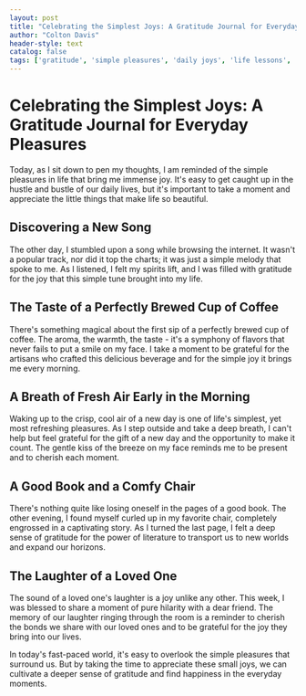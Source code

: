 ```yaml
---
layout: post
title: "Celebrating the Simplest Joys: A Gratitude Journal for Everyday Pleasures"
author: "Colton Davis"
header-style: text
catalog: false
tags: ['gratitude', 'simple pleasures', 'daily joys', 'life lessons', 'appreciation']
---
```


# Celebrating the Simplest Joys: A Gratitude Journal for Everyday Pleasures

Today, as I sit down to pen my thoughts, I am reminded of the simple pleasures in life that bring me immense joy. It's easy to get caught up in the hustle and bustle of our daily lives, but it's important to take a moment and appreciate the little things that make life so beautiful.

## Discovering a New Song
The other day, I stumbled upon a song while browsing the internet. It wasn't a popular track, nor did it top the charts; it was just a simple melody that spoke to me. As I listened, I felt my spirits lift, and I was filled with gratitude for the joy that this simple tune brought into my life.

## The Taste of a Perfectly Brewed Cup of Coffee
There's something magical about the first sip of a perfectly brewed cup of coffee. The aroma, the warmth, the taste - it's a symphony of flavors that never fails to put a smile on my face. I take a moment to be grateful for the artisans who crafted this delicious beverage and for the simple joy it brings me every morning.

## A Breath of Fresh Air Early in the Morning
Waking up to the crisp, cool air of a new day is one of life's simplest, yet most refreshing pleasures. As I step outside and take a deep breath, I can't help but feel grateful for the gift of a new day and the opportunity to make it count. The gentle kiss of the breeze on my face reminds me to be present and to cherish each moment.

## A Good Book and a Comfy Chair
There's nothing quite like losing oneself in the pages of a good book. The other evening, I found myself curled up in my favorite chair, completely engrossed in a captivating story. As I turned the last page, I felt a deep sense of gratitude for the power of literature to transport us to new worlds and expand our horizons.

## The Laughter of a Loved One
The sound of a loved one's laughter is a joy unlike any other. This week, I was blessed to share a moment of pure hilarity with a dear friend. The memory of our laughter ringing through the room is a reminder to cherish the bonds we share with our loved ones and to be grateful for the joy they bring into our lives.

In today's fast-paced world, it's easy to overlook the simple pleasures that surround us. But by taking the time to appreciate these small joys, we can cultivate a deeper sense of gratitude and find happiness in the everyday moments.
